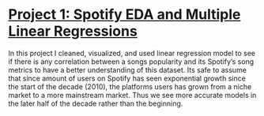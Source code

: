 # [Project 1: Spotify EDA and Multiple Linear Regressions](htps://github.com/lblake09/Spotify-EDA-Regressions)


In this project I cleaned, visualized, and used linear regression
model to see if there is any correlation between a songs popularity
and its Spotify’s song metrics to have a better understanding of this
dataset. Its safe to assume that since amount of users on Spotify has
seen exponential growth since the start of the decade (2010), the
platforms users has grown from a niche market to a more mainstream
market. Thus we see more accurate models in the later half of the
decade rather than the beginning.
